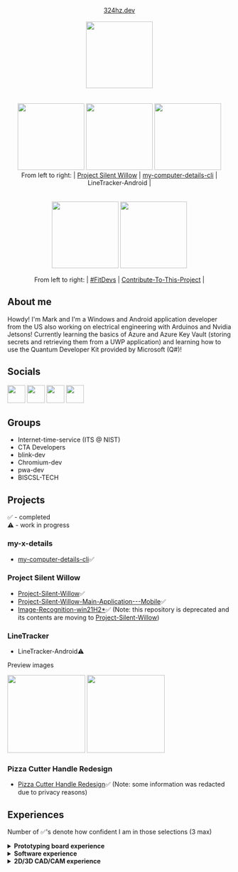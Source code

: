 <p align="center">
  <a align="center" href="https://324hz.dev">324hz.dev</a><br/><br/>
  <a href="https://324hz.dev/"><img src="https://avatars.githubusercontent.com/u/92825997?v=4](https://user-images.githubusercontent.com/92825997/213838045-1aa2944b-5dc5-4b90-84b8-4690de5261b8.png" width="150"/></a><br><br><br>
  <a href="https://github.com/stars/win21H2/lists/project-silent-willow"><img src="https://user-images.githubusercontent.com/92825997/195734501-5d8fcb99-fd95-46bd-987f-cd71f425e52b.png" width="150"/></a>
  <a href="https://github.com/win21H2/my-computer-details-cli"><img src="https://user-images.githubusercontent.com/92825997/227761229-162307ff-8130-4981-9e2f-09eb19f069fd.png" width="150"/></a>
  <a><img src="https://user-images.githubusercontent.com/92825997/227760896-074940be-aa30-44db-ac13-11a4b9432875.png" width="150"/></a>
  <br>From left to right:
    | <a href="https://github.com/stars/win21H2/lists/project-silent-willow">Project Silent Willow</a> |
    <a href="https://github.com/win21H2/my-computer-details-cli">my-computer-details-cli</a> |
    <a>LineTracker-Android</a> |
  <br><br><br>
  <a href="https://github.com/FitDevs-withKat"><img src="https://user-images.githubusercontent.com/92825997/195959293-a02e7dca-014f-4de7-9bd7-32200005276c.png" width="150"/></a>
  <a href="https://github.com/Syknapse/Contribute-To-This-Project"><img src="https://user-images.githubusercontent.com/92825997/227754096-bcb46935-fe6f-475b-93d9-0a7f6eae2cae.png" width="150"/></a>
</p>

<p align="center">From left to right:
 | <a href="https://github.com/FitDevs-withKat">#FitDevs</a> |  
 <a href="https://github.com/Syknapse/Contribute-To-This-Project">Contribute-To-This-Project</a> |
</p>

## About me

Howdy! I'm Mark and I'm a Windows and Android application developer from the US also working on electrical engineering with Arduinos and Nvidia Jetsons! Currently learning the basics of Azure and Azure Key Vault (storing secrets and retrieving them from a UWP application) and learning how to use the Quantum Developer Kit provided by Microsoft (Q#)!

## Socials
<p>
  <a href="https://stackoverflow.com/users/19235706/324hz"><img src="https://user-images.githubusercontent.com/92825997/227754440-635b614d-5d0c-49f4-9262-06cf97353150.png" width=40/></a>
  <a href="https://www.linkedin.com/in/mark-pushinsky/"><img src="https://user-images.githubusercontent.com/92825997/227754451-d57ac443-48fd-49b4-b16c-71ca9b1e3e70.png" width=40/></a>
  <a href="https://twitter.com/win21H2"><img src="https://user-images.githubusercontent.com/92825997/227754428-1c7084c7-57db-4f06-bd47-53bcfc57b2fa.png" width=40/></a>
  <a href="https://www.youtube.com/channel/UCIxhTC2VeyZOCZZvmP-zLDg"><img src="https://user-images.githubusercontent.com/92825997/227754435-66c890b7-e6a1-4a5c-9b6d-c48d9eb542a2.png" width=40/></a>
</p>

## Groups
- Internet-time-service (ITS @ NIST)<br>
 - CTA Developers<br>
 - blink-dev<br>
 - Chromium-dev<br>
 - pwa-dev<br>
 - BISCSL-TECH<br>

## Projects
✅ - completed<br>
⚠️ - work in progress

### my-x-details
 - <a href="https://github.com/win21H2/my-computer-details-cli">my-computer-details-cli</a>✅

### Project Silent Willow
 - <a href="https://github.com/win21H2/Project-Silent-Willow">Project-Silent-Willow</a>✅
 - <a href="https://github.com/win21H2/Project-Silent-Willow-Main-Application---Mobile">Project-Silent-Willow-Main-Application---Mobile</a>✅
 - <a href="https://github.com/win21H2/Image-Recognition-win21H2">Image-Recognition-win21H2*</a>✅
(Note: this repository is deprecated and its contents are moving to <a href="https://github.com/win21H2/Project-Silent-Willow">Project-Silent-Willow</a>)

### LineTracker
 - <a>LineTracker-Android</a>⚠️ 

Preview images
<p>
<img width=175 src="https://user-images.githubusercontent.com/92825997/230253913-388bec29-6779-499c-9e34-943965979bd6.png"/>
<img width=175 src="https://user-images.githubusercontent.com/92825997/230253920-0ee7d526-cb93-4d52-8d92-f6ef4f912ad7.png"/>
</p>

### Pizza Cutter Handle Redesign
 - <a href="https://github.com/win21H2/win21H2/blob/main/The%20Pizza%20Cutter%20Project%20-%20Handle%20Redesign.pdf">Pizza Cutter Handle Redesign</a>✅ (Note: some information was redacted due to privacy reasons)

## Experiences
Number of ✅'s denote how confident I am in those selections (3 max)
<details>
<summary><b>Prototyping board experience</b></summary>

 - Nvidia Jetson Nano✅✅✅
 - Google Coral✅--
 - Arduino Uno/Uno Mini✅✅✅
 - Arduino Pro Mini✅✅-
 - Arduino Pro Micro✅✅-
 - Arduino Mega 2560✅✅✅
 - Arduino Leonardo✅✅✅
 - Raspberry pi Zero 2W✅✅-
 - Raspberry pi Pico✅✅-
 - ESP32 devkitC✅--
 - Lattepanda Alpha✅--
 - Intel Edison✅--
</details>

<details>
<summary><b>Software experience</b></summary>
  
 - Visual Studio 2022✅✅-
 - Visual Studio 2022 (Preview)✅✅-
 - Visual Studio Code (Insiders)✅✅✅
 - Android Studio (Beta)✅✅-
 - Windows PowerShell✅✅✅
 - GitHub Desktop✅✅✅
 - Arduino IDE (1.8.9 & 2.0.0)✅✅✅
 - Mu Editor✅--
 - Watch Face Studio✅✅-
</details>

<details>
<summary><b>2D/3D CAD/CAM experience</b></summary>

 - Ultimaker CURA✅✅✅
 - LTspice XVII✅--
 - KiCAD✅--
 - OpenSim✅--
 - Autodesk Fusion 360✅✅✅
 - Autodesk MoldFlow✅✅✅
 - Autodesk Structural Bridge Design 2022✅--
 - OnShape✅✅✅
 - Blender✅--
 - Flashprint✅✅✅
 - Vernier Graphical Analysis✅✅✅
 - 2D Design✅✅✅
 - SESSA (by NIST)✅--
 - Desmos✅✅✅
 - MoluCAD✅✅✅
</details>

